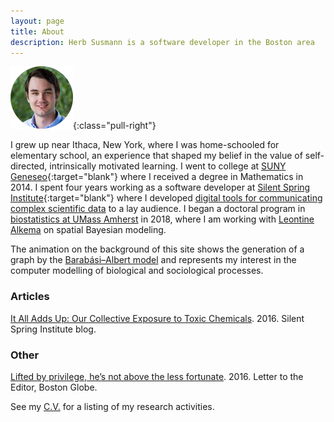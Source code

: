 ```yaml
---
layout: page
title: About
description: Herb Susmann is a software developer in the Boston area
---
```


![Herb Susmann](/public/images/me.png){:class="pull-right"}

I grew up near Ithaca, New York, where I was home-schooled for elementary school, an experience that shaped my belief in the value of self-directed, intrinsically motivated learning. I went to college at [SUNY Geneseo](http://geneseo.edu){:target="blank"} where I received a degree in Mathematics in 2014. I spent four years working as a software developer at [Silent Spring Institute](http://silentspring.org){:target="blank"} where I developed [digital tools for communicating complex scientific data](https://ehp.niehs.nih.gov/doi/full/10.1289/EHP702) to a lay audience. I began a doctoral program in [biostatistics at UMass Amherst](https://www.umass.edu/sphhs/biostatistics) in 2018, where I am working with [Leontine Alkema](https://people.umass.edu/lalkema/) on spatial Bayesian modeling.

The animation on the background of this site shows the generation of a graph by the [Barabási–Albert model](https://en.wikipedia.org/wiki/Barab%C3%A1si%E2%80%93Albert_model) and represents my interest in the computer modelling of biological and sociological processes.

### Articles

[It All Adds Up: Our Collective Exposure to Toxic Chemicals](http://silentspring.org/blog/it-all-adds-our-collective-exposure-toxic-chemicals). 2016. Silent Spring Institute blog.

### Other

[Lifted by privilege, he’s not above the less fortunate](https://www.bostonglobe.com/opinion/letters/2016/02/23/lifted-privilege-not-above-less-fortunate/1tcJWPGWanRoEiGQmuLZZN/story.html). 2016. Letter to the Editor, Boston Globe.

See my [C.V.](/cv.html) for a listing of my research activities.
